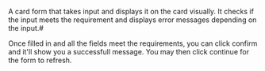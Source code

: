 A card form that takes input and displays it on the card visually. It checks if the input meets the requirement and displays error messages depending on the input.#

Once filled in and all the fields meet the requirements, you can click confirm and it'll show you a successfull message. You may then click continue for the form to refresh.
